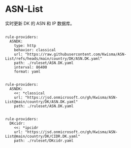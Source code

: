 
# ASN-List

实时更新 DK 的 ASN 和 IP 数据库。

<pre><code class="language-javascript">
rule-providers:
  ASNDK:
    type: http
    behavior: classical
    url: "https://raw.githubusercontent.com/Kwisma/ASN-List/refs/heads/main/country/DK/ASN.DK.yaml"
    path: ./ruleset/ASN.DK.yaml
    interval: 86400
    format: yaml
</code></pre>

<pre><code class="language-javascript">
rule-providers:
  ASNDK:
    <<: *classical
    url: "https://jsd.onmicrosoft.cn/gh/Kwisma/ASN-List@main/country/DK/ASN.DK.yaml"
    path: ./ruleset/ASN.DK.yaml
</code></pre>

<pre><code class="language-javascript">
rule-providers:
  DKcidr:
    <<: *ipcidr
    url: "https://jsd.onmicrosoft.cn/gh/Kwisma/ASN-List@main/country/DK/CIDR.DK.yaml"
    path: ./ruleset/DKcidr.yaml
</code></pre>